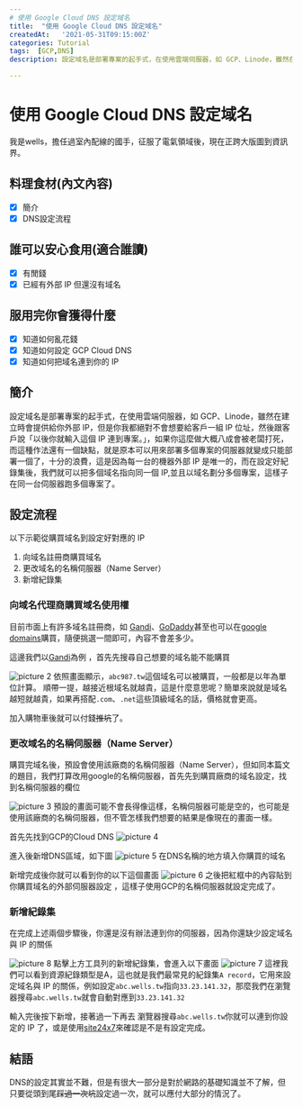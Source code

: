 ```yaml
---
# 使用 Google Cloud DNS 設定域名
title:  "使用 Google Cloud DNS 設定域名"
createdAt:   '2021-05-31T09:15:00Z'
categories: Tutorial
tags:  [GCP,DNS]
description: 設定域名是部署專案的起手式，在使用雲端伺服器，如 GCP、Linode，雖然在建立時會提供給你外部 IP，但是你我都絕對不會想要給客戶一組 IP 位址，然後跟客戶說「以後你就輸入這個 IP 連到專案。」，如果你這麼做大概八成會被老闆打死，而這種作法還有一個缺點，就是原本可以用來部署多個專案的伺服器就變成只能部署一個了，十分的浪費，這是因為每一台的機器外部 IP 是唯一的，而在設定好紀錄集後，我們就可以把多個域名指向同一個 IP,並且以域名劃分多個專案，這樣子在同一台伺服器跑多個專案了。

---
```

# 使用 Google Cloud DNS 設定域名
我是wells，擔任過室內配線的國手，征服了電氣領域後，現在正跨大版圖到資訊界。

## 料理食材(內文內容)
- [X] 簡介
- [X] DNS設定流程

## 誰可以安心食用(適合誰讀)
- [X] 有閒錢
- [X] 已經有外部 IP 但還沒有域名

## 服用完你會獲得什麼
- [X] 知道如何亂花錢
- [X] 知道如何設定 GCP Cloud DNS
- [X] 知道如何把域名連到你的 IP

## 簡介
設定域名是部署專案的起手式，在使用雲端伺服器，如 GCP、Linode，雖然在建立時會提供給你外部 IP，但是你我都絕對不會想要給客戶一組 IP 位址，然後跟客戶說「以後你就輸入這個 IP 連到專案。」，如果你這麼做大概八成會被老闆打死，而這種作法還有一個缺點，就是原本可以用來部署多個專案的伺服器就變成只能部署一個了，十分的浪費，這是因為每一台的機器外部 IP 是唯一的，而在設定好紀錄集後，我們就可以把多個域名指向同一個 IP,並且以域名劃分多個專案，這樣子在同一台伺服器跑多個專案了。

## 設定流程
以下示範從購買域名到設定好對應的 IP
1. 向域名註冊商購買域名
2.   更改域名的名稱伺服器（Name Server）
3. 新增紀錄集

### 向域名代理商購買域名使用權
目前市面上有許多域名註冊商，如 [Gandi](https://www.gandi.net/)、[GoDaddy](https://tw.godaddy.com/)甚至也可以在[google domains](https://domains.google.com/registrar/search)購買，隨便挑選一間即可，內容不會差多少。

這邊我們以[Gandi](https://www.gandi.net/)為例 ，首先先搜尋自己想要的域名能不能購買

![picture 2](2021-05-31-使用GCP設定DNS-4206095e809cdc4cf374f8d1d32370b98e675400d574ad6b7b16f064f35dc659.png)
依照畫面顯示，`abc987.tw`這個域名可以被購買，一般都是以年為單位計算。
順帶一提，越接近根域名就越貴，這是什麼意思呢？簡單來說就是域名越短就越貴，如果再搭配`.com`、`.net`這些頂級域名的話，價格就會更高。

加入購物車後就可以付錢~~推坑~~了。

### 更改域名的名稱伺服器（Name Server）
購買完域名後，預設會使用該廠商的名稱伺服器（Name Server），但如同本篇文的題目，我們打算改用google的名稱伺服器，首先先到購買廠商的域名設定，找到名稱伺服器的欄位

![picture 3](2021-05-31-使用GCP設定DNS-c8954dddbfd449bd496ae21223eae76453dd5485a7da0f3b1ad90aaf8bee4274.png)
預設的畫面可能不會長得像這樣，名稱伺服器可能是空的，也可能是使用該廠商的名稱伺服器，但不管怎樣我們想要的結果是像現在的畫面一樣。

首先先找到GCP的Cloud DNS
![picture 4](2021-05-31-使用GCP設定DNS-9c4b0298c47f4521f27566f7ac021eb97305fbd6b0ac0f97f66eb5cf9d8d35da.png)

進入後新增DNS區域，如下圖
![picture 5](2021-05-31-使用GCP設定DNS-d4ff48455f7cacacc36d0e810ee5ccbb0449afeb80a9f580de823a27fb51e091.png)
在DNS名稱的地方填入你購買的域名

新增完成後你就可以看到你的以下這個畫面
 ![picture 6](2021-05-31-使用GCP設定DNS-75d9677bfad32c6f70a48805ea3a4a55e4e49250f29ce5d6bf9a1b7167e7afe4.png)
之後把紅框中的內容貼到你購買域名的外部伺服器設定 ，這樣子使用GCP的名稱伺服器就設定完成了。

### 新增紀錄集
在完成上述兩個步驟後，你還是沒有辦法連到你的伺服器，因為你還缺少設定域名與 IP 的關係

![picture 8](2021-05-31-使用GCP設定DNS-52a2d2ce0ffe696fbf40c6035096607348e555bdd8f2c9cc7c9f38656806ac42.png)
點擊上方工具列的新增紀錄集，會進入以下畫面
![picture 7](2021-05-31-使用GCP設定DNS-834d0015a3d347b95bbaf56e5d65216f53c6fedf2351d96c195536ce32489eb4.png)
這裡我們可以看到資源紀錄類型是A，這也就是我們最常見的紀錄集`A record`，它用來設定域名與  IP 的關係，例如設定`abc.wells.tw`指向`33.23.141.32`，那麼我們在瀏覽器搜尋`abc.wells.tw`就會自動對應到`33.23.141.32`

輸入完後按下新增，接著過一下再去 瀏覽器搜尋`abc.wells.tw`你就可以連到你設定的 IP 了，或是使用[site24x7](https://www.site24x7.com/find-IP-address-of-web-site.html)來確認是不是有設定完成。

## 結語
DNS的設定其實並不難，但是有很大一部分是對於網路的基礎知識並不了解，但只要從頭到尾~~踩過一次坑~~設定過一次，就可以應付大部分的情況了。
